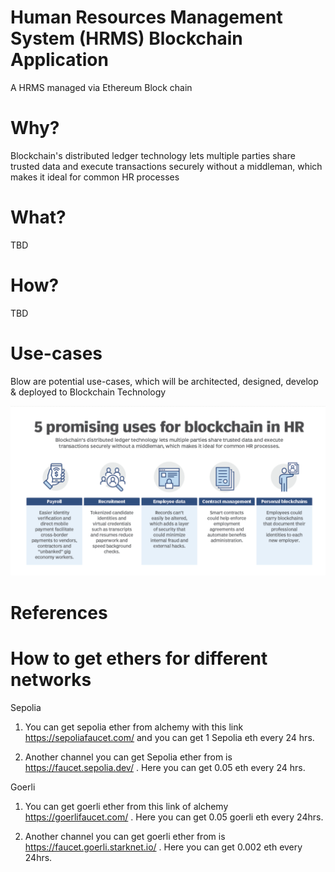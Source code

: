 # Human Resources Management System (HRMS) Blockchain Application
A HRMS managed via Ethereum Block chain

# Why?
Blockchain's distributed ledger technology lets multiple parties share trusted data and execute transactions securely without a middleman, which makes it ideal for common HR processes

# What?

TBD


# How?

TBD


# Use-cases
Blow are potential use-cases, which will be architected, designed, develop & deployed to Blockchain Technology

![HR Use Cases](Use-cases.png)

# References

# How to get ethers for different networks
Sepolia 
1) You can get sepolia ether from alchemy with this link 
https://sepoliafaucet.com/ and you can get 1 Sepolia eth every 24 hrs.

2) Another channel you can get Sepolia ether from is https://faucet.sepolia.dev/ . Here you can 
get 0.05 eth every 24 hrs.

Goerli
1) You can get goerli ether from this link of alchemy https://goerlifaucet.com/ . Here you can get 
0.05 goerli eth every 24hrs.

2) Another channel you can get goerli ether from is https://faucet.goerli.starknet.io/ . Here you can 
get 0.002 eth every 24hrs.






